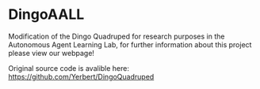 # DingoAALL
Modification of the Dingo Quadruped for research purposes in the Autonomous Agent Learning Lab, for further information about this project please view our webpage!

Original source code is avalible here: https://github.com/Yerbert/DingoQuadruped
